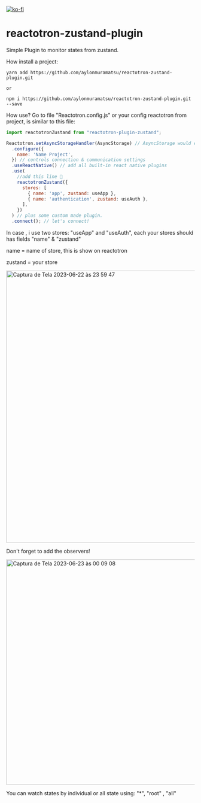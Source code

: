 [![ko-fi](https://ko-fi.com/img/githubbutton_sm.svg)](https://ko-fi.com/E1E5NS6KY)

# reactotron-zustand-plugin
Simple Plugin to monitor states from zustand.

How install a project:
```
yarn add https://github.com/aylonmuramatsu/reactotron-zustand-plugin.git

or

npm i https://github.com/aylonmuramatsu/reactotron-zustand-plugin.git --save
```


How use?
Go to file "Reactotron.config.js" or your config reactotron from project, is similar to this file:
```js
import reactotronZustand from "reactotron-plugin-zustand";

Reactotron.setAsyncStorageHandler(AsyncStorage) // AsyncStorage would either come from `react-native` or `@react-native-community/async-storage` depending on where you get it from
  .configure({
    name: 'Name Project',
  }) // controls connection & communication settings
  .useReactNative() // add all built-in react native plugins
  .use(
    //add this line 🙌
    reactotronZustand({
      stores: [
        { name: 'app', zustand: useApp },
        { name: 'authentication', zustand: useAuth },
      ],
    })
  ) // plus some custom made plugin.
  .connect(); // let's connect!
```

In case , i use two stores:  "useApp" and "useAuth", each your stores should has fields "name" & "zustand"

name = name of store, this is show on reactotron 

zustand = your store 

<img width="727" alt="Captura de Tela 2023-06-22 às 23 59 47" src="https://github.com/aylonmuramatsu/reactotron-zustand-plugin/assets/28609474/81e12c1f-4d33-4575-930a-14419aa508bf">


Don't forget to add the observers!

<img width="602" alt="Captura de Tela 2023-06-23 às 00 09 08" src="https://github.com/aylonmuramatsu/reactotron-zustand-plugin/assets/28609474/90228598-c881-4a77-aca3-23e1c6c47549">

You can watch states by individual or all state using:  "*", "root" , "all"
